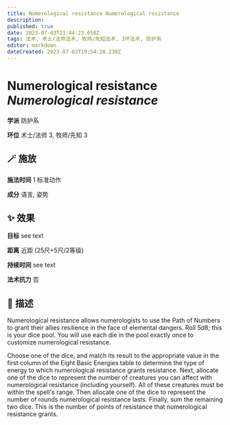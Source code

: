 ```yaml
---
title: Numerological resistance Numerological resistance
description: 
published: true
date: 2023-07-03T21:44:23.650Z
tags: 法术, 术士/法师法术, 牧师/先知法术, 3环法术, 防护系
editor: markdown
dateCreated: 2023-07-03T19:54:28.238Z
---
```


# **Numerological resistance** *Numerological resistance*

**学派** 防护系 

**环位** 术士/法师 3, 牧师/先知 3

## 🪄 施放

**施法时间** 1 标准动作

**成分** 语言, 姿势

## ✨ 效果 

**目标** see text 

**距离** 近距 (25尺+5尺/2等级)  

**持续时间** see text 

**法术抗力** 否

## 📖 描述

Numerological resistance allows numerologists to use the Path of Numbers to grant their allies resilience in the face of elemental dangers. Roll 5d8; this is your dice pool. You will use each die in the pool exactly once to customize numerological resistance.

Choose one of the dice, and match its result to the appropriate value in the first column of the Eight Basic Energies table to determine the type of energy to which numerological resistance grants resistance. Next, allocate one of the dice to represent the number of creatures you can affect with numerological resistance (including yourself). All of these creatures must be within the spell's range. Then allocate one of the dice to represent the number of rounds numerological resistance lasts. Finally, sum the remaining two dice. This is the number of points of resistance that numerological resistance grants.
    